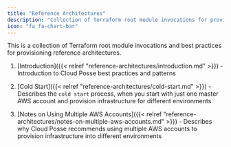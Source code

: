 ```yaml
---
title: "Reference Architectures"
description: "Collection of Terraform root module invocations for provisioning reference architectures"
icon: "fa fa-chart-bar"
---
```


This is a collection of Terraform root module invocations and best practices for provisioning reference architectures.

1. [Introduction]({{< relref "reference-architectures/introduction.md" >}}) - Introduction to Cloud Posse best practices and patterns

2. [Cold Start]({{< relref "reference-architectures/cold-start.md" >}}) - Describes the `cold start` process, when you start with just one master AWS account and provision infrastructure for different environments

3. [Notes on Using Multiple AWS Accounts]({{< relref "reference-architectures/notes-on-multiple-aws-accounts.md" >}}) - Describes why Cloud Posse recommends using multiple AWS accounts to provision infrastructure into different environments

